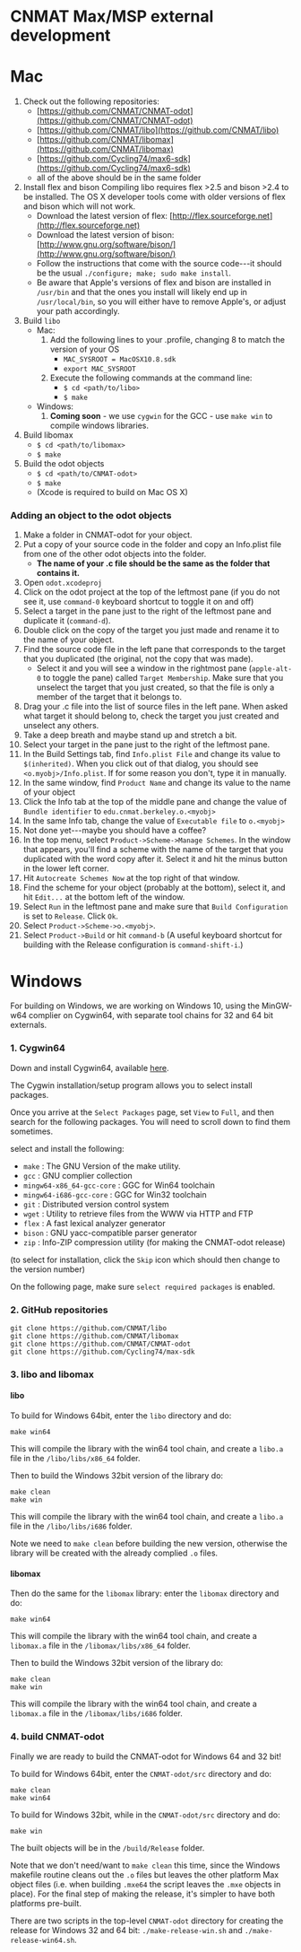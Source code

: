# CNMAT Max/MSP external development
# Mac
1. Check out the following repositories:
   * [https://github.com/CNMAT/CNMAT-odot](https://github.com/CNMAT/CNMAT-odot)
   * [https://github.com/CNMAT/libo](https://github.com/CNMAT/libo)
   * [https://github.com/CNMAT/libomax](https://github.com/CNMAT/libomax)
   * [https://github.com/Cycling74/max6-sdk](https://github.com/Cycling74/max6-sdk)
   * all of the above should be in the same folder
2. Install flex and bison
   Compiling libo requires flex >2.5 and bison >2.4 to be installed. The OS X developer tools come with older versions of flex and bison which will not work.
   * Download the latest version of flex: [http://flex.sourceforge.net](http://flex.sourceforge.net)
   * Download the latest version of bison: [http://www.gnu.org/software/bison/](http://www.gnu.org/software/bison/)
   * Follow the instructions that come with the source code---it should be the usual `./configure; make; sudo make install`.
   * Be aware that Apple's versions of flex and bison are installed in `/usr/bin` and that the ones you install will likely end up in `/usr/local/bin`, so you will either have to remove Apple's, or adjust your path accordingly.
3. Build `libo`
   * Mac:
     1. Add the following lines to your .profile, changing 8 to match the version of your OS
   	    * `MAC_SYSROOT = MacOSX10.8.sdk`      
   	    * `export MAC_SYSROOT`
     2. Execute the following commands at the command line:
   	    * `$ cd <path/to/libo>`
   	    * `$ make`
   * Windows:
     1. **Coming soon** - we use `cygwin` for the GCC - use `make win` to compile windows libraries.
4. Build libomax
   * `$ cd <path/to/libomax>`
   * `$ make`
5. Build the odot objects
   * `$ cd <path/to/CNMAT-odot>`
   * `$ make`
   * (Xcode is required to build on Mac OS X)

### Adding an object to the odot objects
1. Make a folder in CNMAT-odot for your object.
2. Put a copy of your source code in the folder and copy an Info.plist file from one of the other odot objects into the folder.
   * **The name of your .c file should be the same as the folder that contains it.**
3. Open `odot.xcodeproj`
4. Click on the odot project at the top of the leftmost pane (if you do not see it, use `command-0` keyboard shortcut to toggle it on and off)
   <!-- TODO: include image -->
5. Select a target in the pane just to the right of the leftmost pane and duplicate it (`command-d`).
6. Double click on the copy of the target you just made and rename it to the name of your object.
7. Find the source code file in the left pane that corresponds to the target that you duplicated (the original, not the copy that was made).
	* Select it and you will see a window in the rightmost pane (`apple-alt-0` to toggle the pane) called `Target Membership`. Make sure that you unselect the target that you just created, so that the file is only a member of the target that it belongs to.
8. Drag your .c file into the list of source files in the left pane. When asked what target it should belong to, check the target you just created and unselect any others.
9. Take a deep breath and maybe stand up and stretch a bit.
10. Select your target in the pane just to the right of the leftmost pane.
11. In the Build Settings tab, find `Info.plist File` and change its value to `$(inherited)`. When you click out of that dialog, you should see `<o.myobj>/Info.plist`. If for some reason you don't, type it in manually.
12. In the same window, find `Product Name` and change its value to the name of your object
13. Click the Info tab at the top of the middle pane and change the value of `Bundle identifier` to `edu.cnmat.berkeley.o.<myobj>`
14. In the same Info tab, change the value of `Executable file` to `o.<myobj>`
15. Not done yet---maybe you should have a coffee?
16. In the top menu, select `Product->Scheme->Manage Schemes`. In the window that appears, you'll find a scheme with the name of the target that you duplicated with the word copy after it. Select it and hit the minus button in the lower left corner.
17. Hit `Autocreate Schemes Now` at the top right of that window.
18. Find the scheme for your object (probably at the bottom), select it, and hit `Edit...` at the bottom left of the window.
19. Select `Run` in the leftmost pane and make sure that `Build Configuration` is set to `Release`. Click `Ok`.
20. Select `Product->Scheme->o.<myobj>`.
21. Select `Product->Build` or hit `command-b` (A useful keyboard shortcut for building with the Release configuration is `command-shift-i`.)

# Windows
For building on Windows, we are working on Windows 10, using the MinGW-w64 complier on Cygwin64, with separate tool chains for 32 and 64 bit externals.

### 1. Cygwin64
Down and install Cygwin64, available [here](http://www.cygwin.com/install.html).

The Cygwin installation/setup program allows you to select install packages.

Once you arrive at the `Select Packages` page, set `View` to `Full`, and then search for the following packages. You will need to scroll down to find them sometimes.

select and install the following:
* `make` : The GNU Version of the make utility.
* `gcc` : GNU complier collection
* `mingw64-x86_64-gcc-core` : GGC for Win64 toolchain
* `mingw64-i686-gcc-core` : GGC for Win32 toolchain
* `git` : Distributed version control system
* `wget` : Utility to retrieve files from the WWW via HTTP and FTP
* `flex` : A fast lexical analyzer generator
* `bison` : GNU yacc-compatible parser generator
* `zip` : Info-ZIP compression utility (for making the CNMAT-odot release)

(to select for installation, click the `Skip` icon which should then change to the version number)

On the following page, make sure `select required packages` is enabled.


### 2. GitHub repositories

```
git clone https://github.com/CNMAT/libo
git clone https://github.com/CNMAT/libomax
git clone https://github.com/CNMAT/CNMAT-odot
git clone https://github.com/Cycling74/max-sdk
```

### 3. libo and libomax

#### libo
To build for Windows 64bit, enter the `libo` directory and do:
```
make win64
```
This will compile the library with the win64 tool chain, and create a `libo.a` file in the `/libo/libs/x86_64` folder.

Then to build the Windows 32bit version of the library do:
```
make clean
make win
```
This will  compile the library with the win64 tool chain, and create a `libo.a` file in the `/libo/libs/i686` folder.

Note we need to `make clean` before building the new version, otherwise the library will be created with the already complied `.o` files.

#### libomax

Then do the same for the `libomax` library: enter the `libomax` directory and do:
```
make win64
```
This will  compile the library with the win64 tool chain, and create a `libomax.a` file in the `/libomax/libs/x86_64` folder.

Then to build the Windows 32bit version of the library do:
```
make clean
make win
```
This will  compile the library with the win64 tool chain, and create a `libomax.a` file in the `/libomax/libs/i686` folder.


### 4. build CNMAT-odot

Finally we are ready to build the CNMAT-odot for Windows 64 and 32 bit!

To build for Windows 64bit, enter the `CNMAT-odot/src` directory and do:
```
make clean
make win64
```

To build for Windows 32bit, while in the `CNMAT-odot/src` directory and do:
```
make win
```

The built objects will be in the `/build/Release` folder.

Note that we don't need/want to `make clean` this time, since the Windows makefile routine cleans out the `.o` files but leaves the other platform Max object files (i.e. when building `.mxe64` the script leaves the `.mxe` objects in place). For the final step of making the release, it's simpler to have both platforms pre-built.

There are two scripts in the top-level `CNMAT-odot` directory for creating the release for Windows 32 and 64 bit:
`./make-release-win.sh` and `./make-release-win64.sh`.

